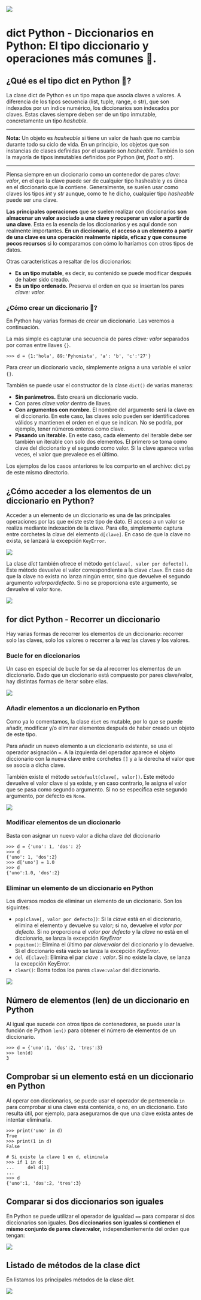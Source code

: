 ![](https://raw.githubusercontent.com/gabrielfernando01/AI-for-distributed-computing/master/image/dict.png)

# dict Python - Diccionarios en Python: El tipo diccionario y operaciones más comunes 📕.

## ¿Qué es el tipo dict en Python 🐍?

La clase dict de Python es un tipo mapa que asocia claves a valores. A diferencia de los tipos secuencia (list, tuple, range, o str), que son indexados por un índice numérico, los diccionarios son indexados por claves. Estas claves siempre deben ser de un tipo inmutable, concretamente un tipo _hashable._

***
**Nota:** Un objeto es _hasheable_ si tiene un valor de hash que no cambia durante todo su ciclo de vida. En un principio, los objetos que son instancias de clases definidas por el usuario son _hasheable_. También lo son la mayoría de tipos inmutables definidos por Python (_int, float_ o _str_).
***

Piensa siempre en un diccionario como un contenedor de pares _clave: valor_, en el que la clave puede ser de cualquier tipo hasheable y es úinca en el diccionario que la contiene. Generalmente, se suelen usar como claves los tipos _int_ y _str_ aunque, como te he dicho, cualquier tipo _hasheable_ puede ser una clave.

**Las principales operaciones** que se suelen realizar con diccionarios **son almacenar un valor asociado a una clave y recuperar un valor a partir de una clave**. Esta es la esencia de los diccionarios y es aquí donde son realmente importantes. **En un diccionario, el acceso a un elemento a partir de una clave es una operación realmente rápida, eficaz y que consume pocos recursos** si lo comparamos con cómo lo haríamos con otros tipos de datos.

Otras características a resaltar de los diccionarios:

- **Es un tipo mutable**, es decir, su contenido se puede modificar después de haber sido creado.
- **Es un tipo ordenado.** Preserva el orden en que se insertan los pares _clave: valor._

### ¿Cómo crear un diccionario 📕?

En Python hay varias formas de crear un diccionario. Las veremos a continuación.

La más simple es capturar una secuencia de pares _clave: valor_ separados por comas entre llaves <code>{}</code>.

```
>>> d = {1:'hola', 89:'Pyhonista', 'a': 'b', 'c':'27'}
```

Para crear un diccionario vacío, simplemente asigna a una variable el valor <code>{}</code>.

También se puede usar el constructor de la clase <code>dict()</code> de varias maneras:

- **Sin parámetros.** Esto creará un diccionario vacío.
- Con pares _clave:valor_ dentro de llaves.
- **Con argumentos con nombre.** El nombre del argumento será la clave en el diccionario. En este caso, las claves solo pueden ser identificadores válidos y mantienen el orden en el que se indican. No se podría, por ejemplo, tener números enteros como clave.
- **Pasando un iterable.** En este caso, cada elemento del iterable debe ser también un iterable con solo dos elementos. El primero se toma como clave del diccionario y el segundo como valor. Si la clave aparece varías veces, el valor que prevalece es el último.

Los ejemplos de los casos anteriores te los comparto en el archivo: dict.py de este mismo directorio.

## ¿Cómo acceder a los elementos de un diccionario en Python?

Acceder a un elemento de un diccionario es una de las principales operaciones por las que existe este tipo de dato. El acceso a un valor se realiza mediante indexación de la clave. Para ello, simplemente captura entre corchetes la clave del elemento <code>d[clave]</code>. En caso de que la clave no exista, se lanzará la excepción <code>KeyError</code>.

![](https://raw.githubusercontent.com/gabrielfernando01/AI-for-distributed-computing/master/image/acceder_dict.png)

La clase $dict$ también ofrece el método <code>get(clave[, valor por defecto])</code>. Este método devuelve el valor correspondiente a la clave <code>clave</code>. En caso de que la clave no exista no lanza ningún error, sino que devuelve el segundo argumento $valor por defecto$. Si no se proporciona este argumento, se devuelve el valor <code>None</code>.

![](https://raw.githubusercontent.com/gabrielfernando01/AI-for-distributed-computing/master/image/get_dict.png)

## for dict Python - Recorrer un diccionario

Hay varias formas de recorrer los elementos de un diccionario: recorrer solo las claves, solo los valores o recorrer a la vez las claves y los valores. 

### Bucle for en diccionarios

Un caso en especial de bucle for se da al recorrer los elementos de un diccionario. Dado que un diccionario está compuesto por pares clave/valor, hay distintas formas de iterar sobre ellas.

![](https://raw.githubusercontent.com/gabrielfernando01/AI-for-distributed-computing/master/image/for_dict.png)

### Añadir elementos a un diccionario en Python

Como ya lo comentamos, la clase <code>dict</code> es mutable, por lo que se puede añadir, modificar y/o eliminar elementos después de haber creado un objeto de este tipo.

Para añadir un nuevo elemento a un diccionario existente, se usa el operador asignación <code>=</code>. A la izquierda del operador aparece el objeto diccionario con la nueva clave entre corchetes <code>[]</code> y a la derecha el valor que se asocia a dicha clave.

También existe el método <code>setdefault(clave[, valor])</code>. Este método devuelve el valor clave si ya existe, y en caso contrario, le asigna el valor que se pasa como segundo argumento. Si no se especifica este segundo argumento, por defecto es <code>None</code>.

![](https://raw.githubusercontent.com/gabrielfernando01/AI-for-distributed-computing/master/image/setdefault.png)

### Modificar elementos de un diccionario

Basta con asignar un nuevo valor a dicha clave del diccionario

```
>>> d = {'uno': 1, 'dos': 2}
>>> d
{'uno': 1, 'dos':2}
>>> d['uno'] = 1.0
>>> d
{'uno':1.0, 'dos':2}
```

### Eliminar un elemento de un diccionario en Python

Los diversos modos de eliminar un elemento de un diccionario. Son los siguintes:

- <code>pop(clave[, valor por defecto])</code>: Si la $clave$ está en el diccionario, elimina el elemento y devuelve su valor; si no, devuelve el _valor por defecto_. Si no proporciona el _valor por defecto_ y la _clave_ no está en el diccionario, se lanza la excepción $KeyError$
- <code>popitem()</code>: Elimina el último par _clave:valor_ del diccionario y lo devuelve. Si el diccionario está vacío se lanza la excepción $KeyError$.
- <code>del d[clave]</code>: Elimina el par $clave:valor$. Si no existe la clave, se lanza la excepción </code>KeyError</code>.
- <code>clear()</code>: Borra todos los pares <code>clave:valor</code> del diccionario.

![](https://raw.githubusercontent.com/gabrielfernando01/AI-for-distributed-computing/master/image/clear_dict.png)

## Número de elementos (len) de un diccionario en Python

Al igual que sucede con otros tipos de contenedores, se puede usar la función de Python <code>len()</code> para obtener el número de elementos de un diccionario.

```
>>> d = {'uno':1, 'dos':2, 'tres':3}
>>> len(d)
3
```

## Comprobar si un elemento está en un diccionario en Python

Al operar con diccionarios, se puede usar el operador de pertenencia <code>in</code> para comprobar si una clave está contenida, o no, en un diccionario. Esto resulta útil, por ejemplo, para asegurarnos de que una clave exista antes de intentar eliminarla.

```
>>> print('uno' in d)
True
>>> print(1 in d)
False

# Si existe la clave 1 en d, eliminala
>>> if 1 in d:
...		del d[1]
...
>>> d
{'uno':1, 'dos':2, 'tres':3}
```

## Comparar si dos diccionarios son iguales

En Python se puede utilizar el operador de igualdad <code>==</code> para comparar si dos diccionarios son iguales. **Dos diccionarios son iguales si contienen el mismo conjunto de pares clave:valor,** independientemente del orden que tengan:

![](https://raw.githubusercontent.com/gabrielfernando01/AI-for-distributed-computing/master/image/iqual_dict.png)

## Listado de métodos de la clase dict

En listamos los principales métodos de la clase _dict._

![](https://raw.githubusercontent.com/gabrielfernando01/AI-for-distributed-computing/master/image/methods_dict.png)